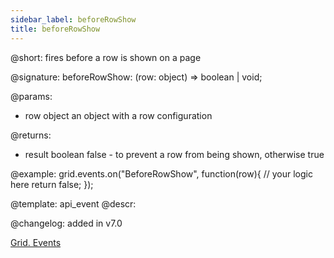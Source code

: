 ```yaml
---
sidebar_label: beforeRowShow
title: beforeRowShow
---          
```


@short: fires before a row is shown on a page

@signature: beforeRowShow: (row: object) => boolean | void;

@params: 
- row   object  an object with a row configuration


@returns:
- result	boolean		false - to prevent a row from being shown, otherwise true

@example:
grid.events.on("BeforeRowShow", function(row){
    // your logic here
    return false;
});


@template: api_event
@descr:

@changelog: added in v7.0

[Grid. Events](https://snippet.dhtmlx.com/9zeyp4ds)
